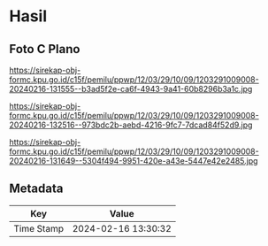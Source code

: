 # Hasil

## Foto C Plano

https://sirekap-obj-formc.kpu.go.id/c15f/pemilu/ppwp/12/03/29/10/09/1203291009008-20240216-131555--b3ad5f2e-ca6f-4943-9a41-60b8296b3a1c.jpg

https://sirekap-obj-formc.kpu.go.id/c15f/pemilu/ppwp/12/03/29/10/09/1203291009008-20240216-132516--973bdc2b-aebd-4216-9fc7-7dcad84f52d9.jpg

https://sirekap-obj-formc.kpu.go.id/c15f/pemilu/ppwp/12/03/29/10/09/1203291009008-20240216-131649--5304f494-9951-420e-a43e-5447e42e2485.jpg


## Metadata

| Key        | Value               |
| ---------- | ------------------- |
| Time Stamp | 2024-02-16 13:30:32 |



